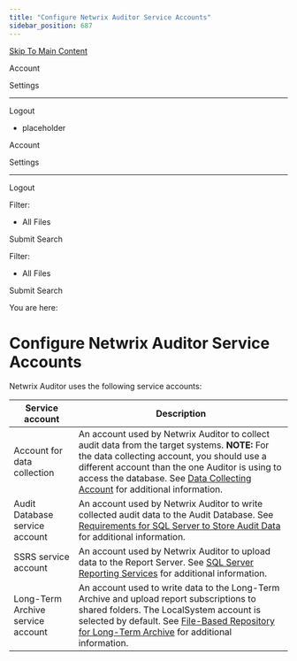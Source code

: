 ```yaml
---
title: "Configure Netwrix Auditor Service Accounts"
sidebar_position: 687
---
```


[Skip To Main Content](#)

Account

Settings

---

Logout

* placeholder

Account

Settings

---

Logout

Filter: 

* All Files

Submit Search

Filter: 

* All Files

Submit Search

You are here:

# Configure Netwrix Auditor Service Accounts

Netwrix Auditor uses the following service accounts:

| Service account | Description |
| --- | --- |
| Account for data collection | An account used by Netwrix Auditor to collect audit data from the target systems.  **NOTE:** For the data collecting account, you should use a different account than the one Auditor is using to access the database.  See [Data Collecting Account](../Admin/MonitoringPlans/DataAccounts.htm "Data Collecting Account") for additional information. |
| Audit Database service account | An account used by Netwrix Auditor to write collected audit data to the Audit Database.  See [Requirements for SQL Server to Store Audit Data](SQLServer.htm "Requirements for SQL Server to Store Audit Data") for additional information. |
| SSRS service account | An account used by Netwrix Auditor to upload data to the Report Server.  See [SQL Server Reporting Services](SQLServerReportingService.htm "SQL Server Reporting Services") for additional information. |
| Long-Term Archive service account | An account used to write data to the Long-Term Archive and upload report subscriptions to shared folders. The LocalSystem account is selected by default.  See [File-Based Repository for Long-Term Archive](LongTermArchive.htm "File-Based Repository for Long-Term Archive") for additional information. |